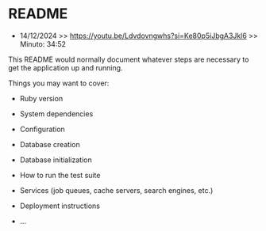 # README

- 14/12/2024 >> https://youtu.be/Ldvdovngwhs?si=Ke80p5iJbgA3Jkl6 >> Minuto: 34:52

This README would normally document whatever steps are necessary to get the
application up and running.

Things you may want to cover:

* Ruby version

* System dependencies

* Configuration

* Database creation

* Database initialization

* How to run the test suite

* Services (job queues, cache servers, search engines, etc.)

* Deployment instructions

* ...
